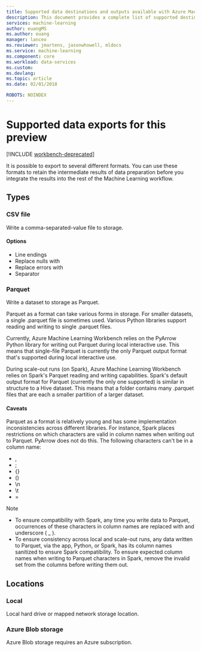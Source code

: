 ```yaml
---
title: Supported data destinations and outputs available with Azure Machine Learning data preparation  | Microsoft Docs
description: This document provides a complete list of supported destinations and outputs available for Azure Machine Learning data preparation
services: machine-learning
author: euangMS
ms.author: euang
manager: lanceo
ms.reviewer: jmartens, jasonwhowell, mldocs
ms.service: machine-learning
ms.component: core
ms.workload: data-services
ms.custom: 
ms.devlang: 
ms.topic: article 
ms.date: 02/01/2018

ROBOTS: NOINDEX
---
```


# Supported data exports for this preview 

[!INCLUDE [workbench-deprecated](../../../includes/aml-deprecating-preview-2017.md)] 


It is possible to export to several different formats. You can use these formats to retain the intermediate results of data preparation before you integrate the results into the rest of the Machine Learning workflow.

## Types 
### CSV file 
Write a comma-separated-value file to storage.

#### Options
- Line endings
- Replace nulls with
- Replace errors with 
- Separator


### Parquet 
Write a dataset to storage as Parquet.

Parquet as a format can take various forms in storage. For smaller datasets, a single .parquet file is sometimes used. Various Python libraries support reading and writing to single .parquet files. 

Currently, Azure Machine Learning Workbench relies on the PyArrow Python library for writing out Parquet during local interactive use. This means that single-file Parquet is currently the only Parquet output format that's supported during local interactive use.

During scale-out runs (on Spark), Azure Machine Learning Workbench relies on Spark's Parquet reading and writing capabilities. Spark's default output format for Parquet (currently the only one supported) is similar in structure to a Hive dataset. This means that a folder contains many .parquet files that are each a smaller partition of a larger dataset. 

#### Caveats 
Parquet as a format is relatively young and has some implementation inconsistencies across different libraries. For instance, Spark places restrictions on which characters are valid in column names when writing out to Parquet. PyArrow does not do this. The following characters can't be in a column name: 
- ,
- ;
- {}
- ()
- \\n
- \\t
- =

>[!NOTE]
>- To ensure compatibility with Spark, any time you write data  to Parquet, occurrences of these characters in column names are replaced with and underscore ( _ ).
>- To ensure consistency across local and scale-out runs, any data written to Parquet, via the app, Python, or Spark, has its column names sanitized to ensure Spark compatibility. To ensure expected column names when writing to Parquet characters in Spark, remove the invalid set from the columns before writing them out.



## Locations 
### Local 
Local hard drive or mapped network storage location.

### Azure Blob storage
Azure Blob storage requires an Azure subscription.

